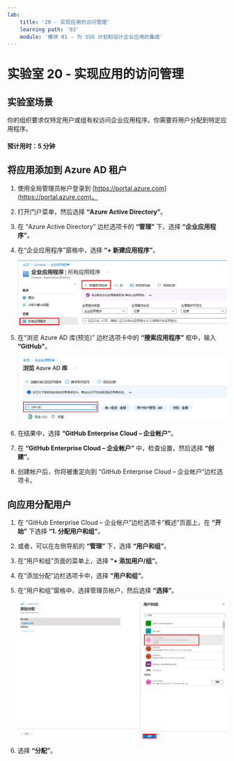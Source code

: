 ```yaml
---
lab:
    title: '20 - 实现应用的访问管理'
    learning path: '03'
    module: '模块 01 - 为 SSO 计划和设计企业应用的集成'
---
```


# 实验室 20 - 实现应用的访问管理

## 实验室场景

你的组织要求仅特定用户或组有权访问企业应用程序。你需要将用户分配到特定应用程序。

#### 预计用时：5 分钟

## 将应用添加到 Azure AD 租户

1. 使用全局管理员帐户登录到 [https://portal.azure.com](https://portal.azure.com)。

1. 打开门户菜单，然后选择 **“Azure Active Directory”**。

1. 在 “Azure Active Directory” 边栏选项卡的 **“管理”** 下，选择 **“企业应用程序”**。

1. 在“企业应用程序”窗格中，选择 **“+ 新建应用程序”**。

    ![“企业应用程序”边栏选项卡的屏幕图像，其中突出显示了“新建应用程序”](./media/lp3-mod1-new-enterprise-application.png)

1. 在“浏览 Azure AD 库(预览)” 边栏选项卡中的 **“搜索应用程序”** 框中，输入 **“GitHub”**。

    ![“浏览 Azure AD 库(预览)” 边栏选项卡的屏幕图像，其中突出显示了搜索框](./media/lp3-mod1-azure-ad-gallery-search.png)

1. 在结果中，选择 **“GitHub Enterprise Cloud – 企业帐户”**。

1. 在 **“GitHub Enterprise Cloud – 企业帐户”** 中，检查设置，然后选择 **“创建”**。

1. 创建帐户后，你将被重定向到 “GitHub Enterprise Cloud – 企业帐户”边栏选项卡。

## 向应用分配用户

1. 在 “GitHub Enterprise Cloud – 企业帐户”边栏选项卡“概述”页面上，在 **“开始”** 下选择 **“1. 分配用户和组”**。

1. 或者，可以在左侧导航的 **“管理”** 下，选择 **“用户和组”**。

1. 在“用户和组”页面的菜单上，选择 **“+ 添加用户/组”**。

1. 在“添加分配”边栏选项卡中，选择  **“用户和组”**。

1. 在“用户和组”窗格中，选择管理员帐户，然后选择 **“选择”**。

    ![显示如何将用户帐户分配给应用的屏幕图像，其中突出显示了“选择”按钮 ](./media/lp3-mod1-add-app-assignment.png)

1. 选择 **“分配”**。
